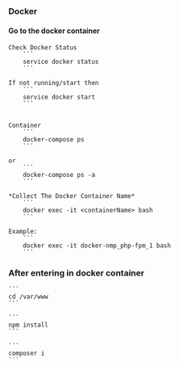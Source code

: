 ### Docker
#### Go to the docker container
    Check Docker Status
        ```
        service docker status
        ```

    If not running/start then
        ```
        service docker start
        ```

        
    Container
        ```
        docker-compose ps
        ```

    or
        ```
        docker-compose ps -a
        ```

    *Collect The Docker Container Name*
        ```
        docker exec -it <containerName> bash
        ```

    Example:
        ```
        docker exec -it docker-nmp_php-fpm_1 bash
        ```

### After entering in docker container

    ```
    cd /var/www
    ```

    ```
    npm install
    ```

    ```
    composer i
    ```